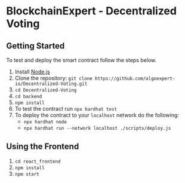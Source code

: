 # BlockchainExpert - Decentralized Voting

## Getting Started

To test and deploy the smart contract follow the steps below.

1. Install [Node.js](https://nodejs.org/en/download/)
2. Clone the repository: `git clone https://github.com/algoexpert-io/Decentralized-Voting.git`
3. `cd Decentralized-Voting`
4. `cd backend`
5. `npm install`
6. To test the contract run `npx hardhat test`
7. To deploy the contract to your `localhost` network do the following:
   - `npx hardhat node`
   - `npx hardhat run --network localhost ./scripts/deploy.js`

## Using the Frontend

1. `cd react_frontend`
2. `npm install`
3. `npm start`
